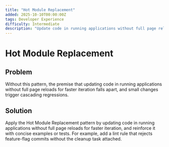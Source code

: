 ```yaml
---
title: "Hot Module Replacement"
added: 2025-10-10T00:00:00Z
tags: Developer Experience
difficulty: Intermediate
description: "Update code in running applications without full page reloads for faster iteration."
---
```

# Hot Module Replacement

## Problem

Without this pattern, the premise that updating code in running applications without full page reloads for faster iteration falls apart, and small changes trigger cascading regressions.

## Solution

Apply the Hot Module Replacement pattern by updating code in running applications without full page reloads for faster iteration, and reinforce it with concise examples or tests. For example, add a lint rule that rejects feature-flag commits without the cleanup task attached.
